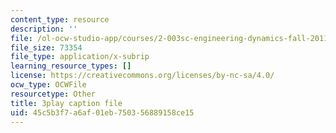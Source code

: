 ```yaml
---
content_type: resource
description: ''
file: /ol-ocw-studio-app/courses/2-003sc-engineering-dynamics-fall-2011/45c5b3f7a6af01eb750356889158ce15_mB_rrEN_Ltc.srt
file_size: 73354
file_type: application/x-subrip
learning_resource_types: []
license: https://creativecommons.org/licenses/by-nc-sa/4.0/
ocw_type: OCWFile
resourcetype: Other
title: 3play caption file
uid: 45c5b3f7-a6af-01eb-7503-56889158ce15
---
```

